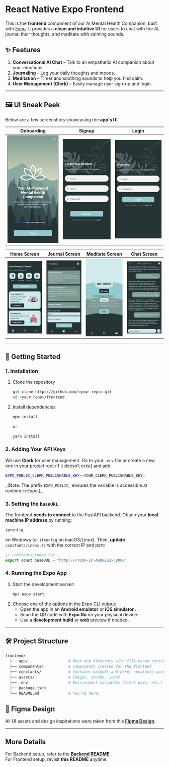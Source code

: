 # React Native Expo Frontend

This is the **frontend** component of our AI Mental Health Companion, built with [Expo](https://expo.dev). It provides a **clean and intuitive UI** for users to chat with the AI, journal their thoughts, and meditate with calming sounds.

## ✨ Features

1. **Conversational AI Chat** – Talk to an empathetic AI companion about your emotions.
2. **Journaling** – Log your daily thoughts and moods.
3. **Meditation** – Timer and soothing sounds to help you find calm.
4. **User Management (Clerk)** – Easily manage user sign-up and login.

---

## 🖼 UI Sneak Peek

Below are a few screenshots showcasing the **app's UI**.

| Onboarding                                                                                                                                                         | Signup                                                                                                                                                     | Login                                                                                                                                                    |
| ------------------------------------------------------------------------------------------------------------------------------------------------------------------ | ---------------------------------------------------------------------------------------------------------------------------------------------------------- | -------------------------------------------------------------------------------------------------------------------------------------------------------- |
| <img src="https://github.com/prajwalj27/brickhack-ai-mental-health-companion/blob/main/frontend/assets/images/UI/onboarding.jpg" alt="onboarding" width="200"> | <img src="https://github.com/prajwalj27/brickhack-ai-mental-health-companion/blob/main/frontend/assets/images/UI/signup.jpg" alt="signup" width="200"> | <img src="https://github.com/prajwalj27/brickhack-ai-mental-health-companion/blob/main/frontend/assets/images/UI/login.jpg" alt="login" width="200"> |

| Home Screen                                                                                                                                            | Journal Screen                                                                                                                                               | Meditate Screen                                                                                                                                                | Chat Screen                                                                                                                                            |
| ------------------------------------------------------------------------------------------------------------------------------------------------------ | ------------------------------------------------------------------------------------------------------------------------------------------------------------ | -------------------------------------------------------------------------------------------------------------------------------------------------------------- | ------------------------------------------------------------------------------------------------------------------------------------------------------ |
| <img src="https://github.com/prajwalj27/brickhack-ai-mental-health-companion/blob/main/frontend/assets/images/UI/home.jpg" alt="home" width="200"> | <img src="https://github.com/prajwalj27/brickhack-ai-mental-health-companion/blob/main/frontend/assets/images/UI/journal.jpg" alt="journal" width="200"> | <img src="https://github.com/prajwalj27/brickhack-ai-mental-health-companion/blob/main/frontend/assets/images/UI/meditate.jpg" alt="meditate" width="200"> | <img src="https://github.com/prajwalj27/brickhack-ai-mental-health-companion/blob/main/frontend/assets/images/UI/chat.jpg" alt="chat" width="200"> |

---

## 🚀 Getting Started

### 1. Installation

1. Clone the repository

   ```bash
   git clone https://github.com/<your-repo>.git
   cd <your-repo>/frontend
   ```
2. Install dependencies

   ```bash
   npm install
   ```

   or

   ```bash
   yarn install
   ```

### 2. Adding Your API Keys

We use **Clerk** for user management. Go to your `.env` file or create a new one in your project root (if it doesn’t exist) and add:

```bash
EXPO_PUBLIC_CLERK_PUBLISHABLE_KEY=<YOUR_CLERK_PUBLISHABLE_KEY>
```

_(Note: The prefix `EXPO_PUBLIC_` ensures the variable is accessible at runtime in Expo.)\_

### 3. Setting the `baseURL`

The frontend **needs to connect** to the FastAPI backend. Obtain your **local machine IP address** by running:

```bash
ipconfig
```

on Windows (or `ifconfig` on macOS/Linux). Then, **update** `constants/index.ts` with the correct IP and port:

```ts
// constants/index.tsx
export const baseURL = "http://<YOUR-IP-ADDRESS>:8000";
```

### 4. Running the Expo App

1. Start the development server:
   ```bash
   npx expo start
   ```
2. Choose one of the options in the Expo CLI output:
   - Open the app in an **Android emulator** or **iOS simulator** .
   - Scan the QR code with **Expo Go** on your physical device.
   - Use a **development build** or **web** preview if needed.

---

## 🛠 Project Structure

```bash
frontend/
  ├── app/                  # Main app directory with file-based routing
  ├── components/           # Components created for the frontend
  ├── constants/            # Contains baseURL and other constants used for development
  ├── assets/               # Images, sounds, icons
  ├── .env                  # Environment variables (Clerk keys, etc.)
  ├── package.json
  └── README.md             # You're here!
```

## 🎨 Figma Design

All UI assets and design inspirations were taken from this **[Figma Design](https://www.figma.com/community/file/1347377166542820661/meditation-app-ui-design-templete-with-prototype-interactive-component)**.

---


## More Details

For Backend setup, refer to the **[Backend README](../backend/README.md)**.  
For Frontend setup, revisit **this README** anytime.

